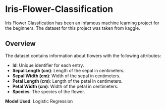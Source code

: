# Iris-Flower-Classification
Iris Flower Classfication has been an infamous machine learning project for the beginners. The dataset for this project was taken from kaggle.

## Overview

The dataset contains information about flowers with the following attributes:

- **Id**: Unique identifier for each entry.
- **Sepal Length (cm)**: Length of the sepal in centimeters.
- **Sepal Width (cm)**: Width of the sepal in centimeters.
- **Petal Length (cm)**: Length of the petal in centimeters.
- **Petal Width (cm)**: Width of the petal in centimeters.
- **Species**: The species of the flower.

**Model Used**: Logistic Regression
